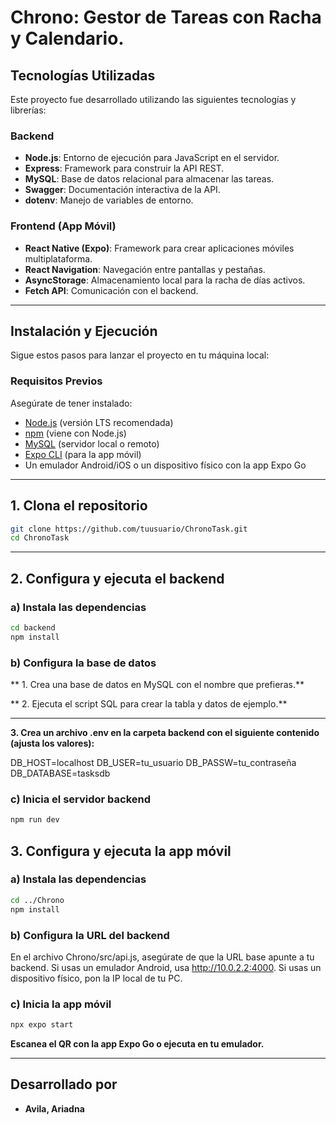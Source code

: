 # Chrono: Gestor de Tareas con Racha y Calendario.

## Tecnologías Utilizadas

Este proyecto fue desarrollado utilizando las siguientes tecnologías y librerías:

### Backend
* **Node.js**: Entorno de ejecución para JavaScript en el servidor.
* **Express**: Framework para construir la API REST.
* **MySQL**: Base de datos relacional para almacenar las tareas.
* **Swagger**: Documentación interactiva de la API.
* **dotenv**: Manejo de variables de entorno.

### Frontend (App Móvil)
* **React Native (Expo)**: Framework para crear aplicaciones móviles multiplataforma.
* **React Navigation**: Navegación entre pantallas y pestañas.
* **AsyncStorage**: Almacenamiento local para la racha de días activos.
* **Fetch API**: Comunicación con el backend.

---

## Instalación y Ejecución

Sigue estos pasos para lanzar el proyecto en tu máquina local:

### Requisitos Previos

Asegúrate de tener instalado:

* [Node.js](https://nodejs.org/es/download/) (versión LTS recomendada)
* [npm](https://www.npmjs.com/) (viene con Node.js)
* [MySQL](https://dev.mysql.com/downloads/installer/) (servidor local o remoto)
* [Expo CLI](https://docs.expo.dev/get-started/installation/) (para la app móvil)
* Un emulador Android/iOS o un dispositivo físico con la app Expo Go

---

## 1. Clona el repositorio

```bash
git clone https://github.com/tuusuario/ChronoTask.git
cd ChronoTask
```

---
  
## 2. Configura y ejecuta el backend
### a) Instala las dependencias
```bash
cd backend
npm install
```
### b) Configura la base de datos

** 1. Crea una base de datos en MySQL con el nombre que prefieras.**

** 2. Ejecuta el script SQL para crear la tabla y datos de ejemplo.**

---

**3. Crea un archivo .env en la carpeta backend con el siguiente contenido (ajusta los valores):**

DB_HOST=localhost
DB_USER=tu_usuario
DB_PASSW=tu_contraseña
DB_DATABASE=tasksdb

### c) Inicia el servidor backend

```bash
npm run dev
```

## 3. Configura y ejecuta la app móvil

### a) Instala las dependencias

```bash
cd ../Chrono
npm install
```

### b) Configura la URL del backend

En el archivo Chrono/src/api.js, asegúrate de que la URL base apunte a tu backend.
Si usas un emulador Android, usa http://10.0.2.2:4000.
Si usas un dispositivo físico, pon la IP local de tu PC.

### c) Inicia la app móvil

```bash
npx expo start
```

**Escanea el QR con la app Expo Go o ejecuta en tu emulador.**

---

## Desarrollado por

* **Avila, Ariadna**
